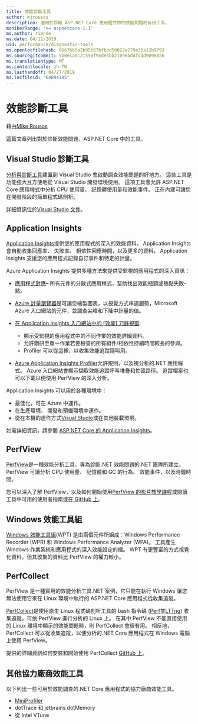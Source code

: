 ```yaml
---
title: 效能診斷工具
author: mjrousos
description: 適用於診斷 ASP.NET Core 應用程式中的效能問題的有用工具。
monikerRange: '>= aspnetcore-1.1'
ms.author: riande
ms.date: 04/11/2019
uid: performance/diagnostic-tools
ms.openlocfilehash: 66676b5a2b95b87bfbbd50022e279e35a12b9793
ms.sourcegitcommit: 5b0eca8c21550f95de3bb21096bd4fd4d9098026
ms.translationtype: MT
ms.contentlocale: zh-TW
ms.lasthandoff: 04/27/2019
ms.locfileid: "64894185"
---
```

# <a name="performance-diagnostic-tools"></a>效能診斷工具

藉由[Mike Rousos](https://github.com/mjrousos)

這篇文章列出對於診斷效能問題，ASP.NET Core 中的工具。

## <a name="visual-studio-diagnostic-tools"></a>Visual Studio 診斷工具

[分析與診斷工具](/visualstudio/profiling)建置到 Visual Studio 會啟動調查效能問題的好地方。 這些工具是功能強大且方便地從 Visual Studio 開發環境使用。 這項工具會允許 ASP.NET Core 應用程式中分析 CPU 使用量、 記憶體使用量和效能事件。 正在內建可讓您在開發階段的簡單程式碼剖析。

詳細資訊位於[Visual Studio 文件](/visualstudio/profiling/profiling-overview)。

## <a name="application-insights"></a>Application Insights

[Application Insights](/azure/application-insights/app-insights-overview)提供您的應用程式的深入的效能資料。 Application Insights 會自動收集回應率、 失敗率、 相依性回應時間，以及更多的資料。 Application Insights 支援您的應用程式記錄自訂事件和特定的計量。

Azure Application Insights 提供多種方法來提供受監視的應用程式的深入資訊：

- [應用程式對應](/azure/application-insights/app-insights-app-map)– 所有元件的分散式應用程式，幫助找出效能瓶頸或熱點失敗-點。
- [Azure 計量瀏覽器](/azure/azure-monitor/platform/metrics-getting-started)是可讓您繪製圖表，以視覺方式串連趨勢，Microsoft Azure 入口網站的元件，並調查尖峰和下降中計量的值。
- [在 Application Insights 入口網站中的 [效能] 刀鋒視窗](/azure/application-insights/app-insights-tutorial-performance):

  - 顯示受監視的應用程式中的不同作業的效能詳細資料。
  - 允許鑽研至單一作業若要檢查的所有組件/相依性持續時間較長的參與。
  - Profiler 可以從這裡，以收集效能追蹤隨叫用。

- [Azure Application Insights Profiler](/azure/azure-monitor/app/profiler)允許規則，以及視分析的.NET 應用程式。  Azure 入口網站會顯示擷取效能追蹤呼叫堆疊和忙碌路徑。 追蹤檔案也可以下載以便使用 PerfView 的深入分析。

Application Insights 可以用於各種環境中：

- 最佳化，可在 Azure 中運作。
- 在生產環境、 開發和預備環境中運作。
- 從在本機的運作方式[Visual Studio](/azure/application-insights/app-insights-visual-studio)或在其他裝載環境。

如需詳細資訊，請參閱 [ASP.NET Core 的 Application Insights](/azure/application-insights/app-insights-asp-net-core)。

## <a name="perfview"></a>PerfView

[PerfView](https://github.com/Microsoft/perfview)是一種效能分析工具，專為診斷.NET 效能問題的.NET 團隊所建立。 PerfView 可讓分析 CPU 使用量、 記憶體和 GC 的行為、 效能事件，以及時鐘時間。

您可以深入了解 PerfView，以及如何開始使用[PerfView 的影片教學課程](http://channel9.msdn.com/Series/PerfView-Tutorial)或閱讀工具中可用的使用者指南或[在 GitHub 上](https://github.com/Microsoft/perfview)。

## <a name="windows-performance-toolkit"></a>Windows 效能工具組

[Windows 效能工具組](/windows-hardware/test/wpt/)(WPT) 是由兩個元件所組成：Windows Performance Recorder (WPR) 和 Windows Performance Analyzer (WPA)。 工具產生 Windows 作業系統和應用程式的深入效能設定的檔。 WPT 有更豐富的方式視覺化資料，但其收集的資料比 PerfView 的權力較小。

## <a name="perfcollect"></a>PerfCollect

PerfView 是一種實用的效能分析工具.NET 案例，它只能在執行 Windows 讓您無法使用它來在 Linux 環境中執行的 ASP.NET Core 應用程式從收集追蹤。

[PerfCollect](https://github.com/dotnet/coreclr/blob/master/Documentation/project-docs/linux-performance-tracing.md)是使用原生 Linux 程式碼剖析工具的 bash 指令碼 ([Perf](https://perf.wiki.kernel.org/index.php/Main_Page)並[LTTng](https://lttng.org/)) 收集追蹤，可依 PerfView 進行分析的 Linux 上。 在其中 PerfView 不能直接使用的 Linux 環境中顯示的效能問題時，則 PerfCollect 會很有用。 相反地，PerfCollect 可以從收集追蹤，以便分析的.NET Core 應用程式在 Windows 電腦上使用 PerfView。

提供的詳細資訊如何安裝和開始使用 PerfCollect [GitHub 上](https://github.com/dotnet/coreclr/blob/master/Documentation/project-docs/linux-performance-tracing.md)。

## <a name="other-third-party-performance-tools"></a>其他協力廠商效能工具

以下列出一些可用於效能調查的.NET Core 應用程式的協力廠商效能工具。

- [MiniProfiler](https://miniprofiler.com/)
- dotTrace 和 jetbrains dotMemory
- 從 Intel VTune
